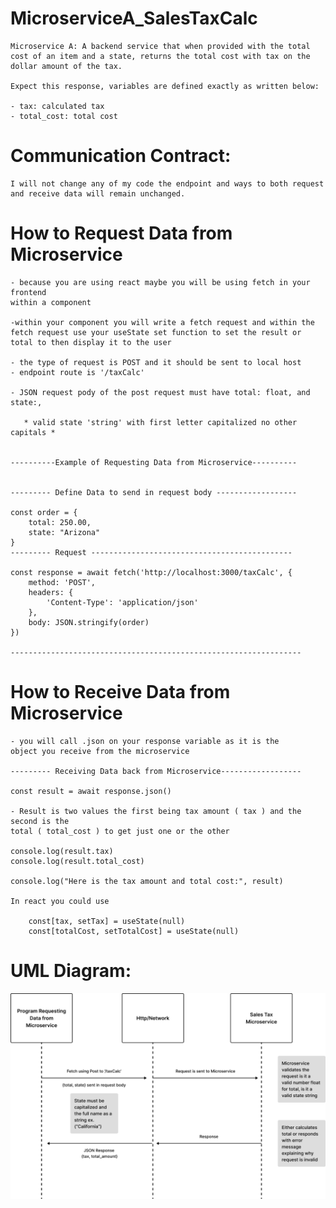 # MicroserviceA_SalesTaxCalc
    
    Microservice A: A backend service that when provided with the total cost of an item and a state, returns the total cost with tax on the dollar amount of the tax.
    
    Expect this response, variables are defined exactly as written below:
   
    - tax: calculated tax
    - total_cost: total cost

# Communication Contract:

    I will not change any of my code the endpoint and ways to both request and receive data will remain unchanged.

# How to Request Data from Microservice

    - because you are using react maybe you will be using fetch in your frontend 
    within a component 
   
    -within your component you will write a fetch request and within the fetch request use your useState set function to set the result or total to then display it to the user
    
    - the type of request is POST and it should be sent to local host 
    - endpoint route is '/taxCalc'
    
    - JSON request pody of the post request must have total: float, and state:,  
       
       * valid state 'string' with first letter capitalized no other capitals *

    
    ----------Example of Requesting Data from Microservice----------

    
    --------- Define Data to send in request body ------------------
    
    const order = {
        total: 250.00,
        state: "Arizona"
    }
    --------- Request ---------------------------------------------
   
    const response = await fetch('http://localhost:3000/taxCalc', {
        method: 'POST',
        headers: {
            'Content-Type': 'application/json'
        },
        body: JSON.stringify(order)
    })

    -----------------------------------------------------------------

# How to Receive Data from Microservice 

    - you will call .json on your response variable as it is the 
    object you receive from the microservice

    --------- Receiving Data back from Microservice------------------

    const result = await response.json()

    - Result is two values the first being tax amount ( tax ) and the second is the 
    total ( total_cost ) to get just one or the other 

    console.log(result.tax)
    console.log(result.total_cost)

    console.log("Here is the tax amount and total cost:", result)

    In react you could use 
        
        const[tax, setTax] = useState(null)
        const[totalCost, setTotalCost] = useState(null)


# UML Diagram:


![UML Sequence Diagram](uml_diagram.png)


